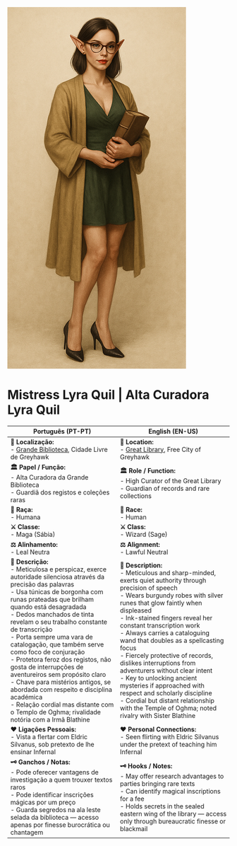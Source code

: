![Mistress Lyra Quil](portrait_mistress_lyra_quil.png)
# Mistress Lyra Quil | Alta Curadora Lyra Quil

| **Português (PT-PT)**                                                                                                                                                                                                                                                                                                                                                                                                                                                                                                                                                                                                                                          | **English (EN-US)**                                                                                                                                                                                                                                                                                                                                                                                                                                                                                                                                                                                                                        |
| -------------------------------------------------------------------------------------------------------------------------------------------------------------------------------------------------------------------------------------------------------------------------------------------------------------------------------------------------------------------------------------------------------------------------------------------------------------------------------------------------------------------------------------------------------------------------------------------------------------------------------------------------------------- | ------------------------------------------------------------------------------------------------------------------------------------------------------------------------------------------------------------------------------------------------------------------------------------------------------------------------------------------------------------------------------------------------------------------------------------------------------------------------------------------------------------------------------------------------------------------------------------------------------------------------------------------ |
| **📍 Localização:**<br> - [Grande Biblioteca](great_library.md), Cidade Livre de Greyhawk                                                                                                                                                                                                                                                                                                                                                                                                                                                                                                                                                                      | **📍 Location:**<br> - [Great Library](great_library.md), Free City of Greyhawk                                                                                                                                                                                                                                                                                                                                                                                                                                                                                                                                                            |
| **🏛 Papel / Função:**<br> - Alta Curadora da Grande Biblioteca<br> - Guardiã dos registos e coleções raras                                                                                                                                                                                                                                                                                                                                                                                                                                                                                                                                                    | **🏛 Role / Function:**<br> - High Curator of the Great Library<br> - Guardian of records and rare collections                                                                                                                                                                                                                                                                                                                                                                                                                                                                                                                             |
| **🧬 Raça:**<br> - Humana                                                                                                                                                                                                                                                                                                                                                                                                                                                                                                                                                                                                                                      | **🧬 Race:**<br> - Human                                                                                                                                                                                                                                                                                                                                                                                                                                                                                                                                                                                                                   |
| **⚔ Classe:**<br> - Maga (Sábia)                                                                                                                                                                                                                                                                                                                                                                                                                                                                                                                                                                                                                               | **⚔ Class:**<br> - Wizard (Sage)                                                                                                                                                                                                                                                                                                                                                                                                                                                                                                                                                                                                           |
| **⚖ Alinhamento:**<br> - Leal Neutra                                                                                                                                                                                                                                                                                                                                                                                                                                                                                                                                                                                                                           | **⚖ Alignment:**<br> - Lawful Neutral                                                                                                                                                                                                                                                                                                                                                                                                                                                                                                                                                                                                      |
| **📝 Descrição:**<br> - Meticulosa e perspicaz, exerce autoridade silenciosa através da precisão das palavras<br> - Usa túnicas de borgonha com runas prateadas que brilham quando está desagradada<br> - Dedos manchados de tinta revelam o seu trabalho constante de transcrição<br> - Porta sempre uma vara de catalogação, que também serve como foco de conjuração<br> - Protetora feroz dos registos, não gosta de interrupções de aventureiros sem propósito claro<br> - Chave para mistérios antigos, se abordada com respeito e disciplina académica<br> - Relação cordial mas distante com o Templo de Oghma; rivalidade notória com a Irmã Blathine | **📝 Description:**<br> - Meticulous and sharp-minded, exerts quiet authority through precision of speech<br> - Wears burgundy robes with silver runes that glow faintly when displeased<br> - Ink-stained fingers reveal her constant transcription work<br> - Always carries a cataloguing wand that doubles as a spellcasting focus<br> - Fiercely protective of records, dislikes interruptions from adventurers without clear intent<br> - Key to unlocking ancient mysteries if approached with respect and scholarly discipline<br> - Cordial but distant relationship with the Temple of Oghma; noted rivalry with Sister Blathine |
| **❤️ Ligações Pessoais:**<br> - Vista a flertar com Eldric Silvanus, sob pretexto de lhe ensinar Infernal                                                                                                                                                                                                                                                                                                                                                                                                                                                                                                                                                      | **❤️ Personal Connections:**<br> - Seen flirting with Eldric Silvanus under the pretext of teaching him Infernal                                                                                                                                                                                                                                                                                                                                                                                                                                                                                                                           |
| **🗝 Ganchos / Notas:**<br> - Pode oferecer vantagens de investigação a quem trouxer textos raros<br> - Pode identificar inscrições mágicas por um preço<br> - Guarda segredos na ala leste selada da biblioteca — acesso apenas por finesse burocrática ou chantagem                                                                                                                                                                                                                                                                                                                                                                                          | **🗝 Hooks / Notes:**<br> - May offer research advantages to parties bringing rare texts<br> - Can identify magical inscriptions for a fee<br> - Holds secrets in the sealed eastern wing of the library — access only through bureaucratic finesse or blackmail                                                                                                                                                                                                                                                                                                                                                                           |


















